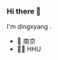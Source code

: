 ### Hi there 👋

I'm dingxyang .

- 📍 南京
- 👨‍🎓 HHU

<!-- 
[![dingxyang's github stats](https://github-readme-stats.vercel.app/api?username=dingxyang&hide=&hide=prs,contribs)](https://github.com/anuraghazra/github-readme-stats) -->

<!--
**dingxyang/dingxyang** is a ✨ _special_ ✨ repository because its `README.md` (this file) appears on your GitHub profile.

Here are some ideas to get you started:

- 🔭 I’m currently working on ...
- 🌱 I’m currently learning ...
- 👯 I’m looking to collaborate on ...
- 🤔 I’m looking for help with ...
- 💬 Ask me about ...
- 📫 How to reach me: ...
- 😄 Pronouns: ...
- ⚡ Fun fact: ...
-->
